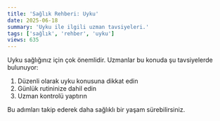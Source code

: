 ```yaml
---
title: 'Sağlık Rehberi: Uyku'
date: 2025-06-18
summary: 'Uyku ile ilgili uzman tavsiyeleri.'
tags: ['sağlık', 'rehber', 'uyku']
views: 635
---
```


Uyku sağlığınız için çok önemlidir. Uzmanlar bu konuda şu tavsiyelerde bulunuyor:

1. Düzenli olarak uyku konusuna dikkat edin
2. Günlük rutininize dahil edin
3. Uzman kontrolü yaptırın

Bu adımları takip ederek daha sağlıklı bir yaşam sürebilirsiniz.